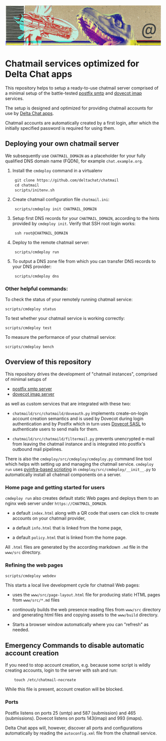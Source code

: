 
<img width="800px" src="www/src/collage-top.png"/>

# Chatmail services optimized for Delta Chat apps 

This repository helps to setup a ready-to-use chatmail server
comprised of a minimal setup of the battle-tested 
[postfix smtp](https://www.postfix.org) and [dovecot imap](https://www.dovecot.org) services. 

The setup is designed and optimized for providing chatmail accounts 
for use by [Delta Chat apps](https://delta.chat).

Chatmail accounts are automatically created by a first login, 
after which the initially specified password is required for using them. 

## Deploying your own chatmail server 

We subsequently use `CHATMAIL_DOMAIN` as a placeholder for your fully qualified 
DNS domain name (FQDN), for example `chat.example.org`.

1. Install the `cmdeploy` command in a virtualenv

   ```
    git clone https://github.com/deltachat/chatmail
    cd chatmail
    scripts/initenv.sh
   ```
  
2. Create chatmail configuration file `chatmail.ini`:

   ```
    scripts/cmdeploy init CHATMAIL_DOMAIN
   ```

3. Setup first DNS records for your `CHATMAIL_DOMAIN`,
   according to the hints provided by `cmdeploy init`.
   Verify that SSH root login works:

   ```
    ssh root@CHATMAIL_DOMAIN
   ```

4. Deploy to the remote chatmail server:

   ```
    scripts/cmdeploy run
   ```

5. To output a DNS zone file from which you can transfer DNS records 
   to your DNS provider:

   ```
    scripts/cmdeploy dns
   ```

### Other helpful commands:

To check the status of your remotely running chatmail service:

```
scripts/cmdeploy status
```

To test whether your chatmail service is working correctly:

```
scripts/cmdeploy test
```

To measure the performance of your chatmail service:

```
scripts/cmdeploy bench
```

## Overview of this repository

This repository drives the development of "chatmail instances",
comprised of minimal setups of

- [postfix smtp server](https://www.postfix.org)
- [dovecot imap server](https://www.dovecot.org)

as well as custom services that are integrated with these two:

- `chatmaild/src/chatmaild/doveauth.py` implements
  create-on-login account creation semantics and is used
  by Dovecot during login authentication and by Postfix
  which in turn uses [Dovecot SASL](https://doc.dovecot.org/configuration_manual/authentication/dict/#complete-example-for-authenticating-via-a-unix-socket)
  to authenticate users
  to send mails for them.

- `chatmaild/src/chatmaild/filtermail.py` prevents
  unencrypted e-mail from leaving the chatmail instance
  and is integrated into postfix's outbound mail pipelines.

There is also the `cmdeploy/src/cmdeploy/cmdeploy.py` command line tool
which helps with setting up and managing the chatmail service.
`cmdeploy run` uses [pyinfra-based scripting](https://pyinfra.com/)
in `cmdeploy/src/cmdeploy/__init__.py`
to automatically install all chatmail components on a server.


### Home page and getting started for users

`cmdeploy run` also creates default static Web pages and deploys them
to an nginx web server under `https://CHATMAIL_DOMAIN`.

- a default `index.html` along with a QR code that users can click to
  create accounts on your chatmail provider,

- a default `info.html` that is linked from the home page,

- a default `policy.html` that is linked from the home page.

All `.html` files are generated
by the according markdown `.md` file in the `www/src` directory.


### Refining the web pages


```
scripts/cmdeploy webdev
```

This starts a local live development cycle for chatmail Web pages:

- uses the `www/src/page-layout.html` file for producing static
  HTML pages from `www/src/*.md` files

- continously builds the web presence reading files from `www/src` directory
  and generating html files and copying assets to the `www/build` directory.

- Starts a browser window automatically where you can "refresh" as needed.


## Emergency Commands to disable automatic account creation

If you need to stop account creation,
e.g. because some script is wildly creating accounts,
login to the server with ssh and run:

```
    touch /etc/chatmail-nocreate
```

While this file is present, account creation will be blocked.

### Ports

Postfix listens on ports 25 (smtp) and 587 (submission) and 465 (submissions).
Dovecot listens on ports 143(imap) and 993 (imaps).

Delta Chat apps will, however, discover all ports and configurations
automatically by reading the `autoconfig.xml` file from the chatmail service.


